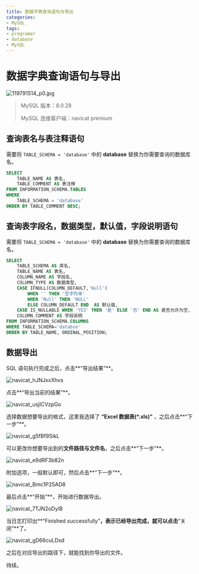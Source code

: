 ```yaml
---
title: 数据字典查询语句与导出
categories:
- MySQL
tags:
- programer
- database
- MySQL
---
```


# 数据字典查询语句与导出

![119791514_p0.jpg](https://byyw-oss1.oss-cn-hangzhou.aliyuncs.com/img/2024/06/21-1334aa18898f397e6a815b9c29b339c6-119791514_p0.jpg.webp)

> MySQL 版本：8.0.28
>
> MySQL 连接客户端：navicat premium

## 查询表名与表注释语句

需要将 `TABLE_SCHEMA = 'database'` 中的 **database** 替换为你需要查询的数据库名。

```sql
SELECT
	TABLE_NAME AS 表名,
	TABLE_COMMENT AS 表注释 
FROM INFORMATION_SCHEMA.TABLES
WHERE
	TABLE_SCHEMA = 'database' 
ORDER BY TABLE_COMMENT DESC;
```

## 查询表字段名，数据类型，默认值，字段说明语句

需要将 `TABLE_SCHEMA = 'database'` 中的 **database** 替换为你需要查询的数据库名。

```sql
SELECT
	TABLE_SCHEMA AS 库名,
	TABLE_NAME AS 表名,
	COLUMN_NAME AS 字段名,
	COLUMN_TYPE AS 数据类型,
	CASE IFNULL(COLUMN_DEFAULT,'Null') 
		WHEN '' THEN '空字符串' 
		WHEN 'Null' THEN 'NULL' 
		ELSE COLUMN_DEFAULT END  AS 默认值,
	CASE IS_NULLABLE WHEN 'YES' THEN '是' ELSE '否' END AS 是否允许为空,
	COLUMN_COMMENT AS 字段说明
FROM INFORMATION_SCHEMA.COLUMNS
WHERE TABLE_SCHEMA='databse' 
ORDER BY TABLE_NAME, ORDINAL_POSITION;
```

## 数据导出

SQL 语句执行完成之后，点击**“导出结果”**。

![navicat_hJNJxxXhvs](https://byyw-oss1.oss-cn-hangzhou.aliyuncs.com/img/2024/06/21-0dafa3a8eeb21dec0ded6e27d1a7df95-navicat_hJNJxxXhvs.webp)

点击**“导出当前的结果”**。

![navicat_usjICVzpGo](https://byyw-oss1.oss-cn-hangzhou.aliyuncs.com/img/2024/06/21-ebb49ac3ee2f5179235d613c03d07a14-navicat_usjICVzpGo.webp)

选择数据想要导出的格式，这里我选择了 **“Excel 数据表(*.xls)”** ，之后点击**“下一步”**。

![navicat_g5fBf9SikL](https://byyw-oss1.oss-cn-hangzhou.aliyuncs.com/img/2024/06/21-e784298908dcbae7ee700467561974d8-navicat_g5fBf9SikL.webp)

可以更改你想要导出到的**文件路径与文件名**，之后点击**“下一步”**。

![navicat_e9dRF3b82n](https://byyw-oss1.oss-cn-hangzhou.aliyuncs.com/img/2024/06/21-84864cf970d09bb1f9bfb52d570d3ca6-navicat_e9dRF3b82n.webp)

附加选项，一般默认即可，然后点击**“下一步”**。

![navicat_Bmc1P25AD8](https://byyw-oss1.oss-cn-hangzhou.aliyuncs.com/img/2024/06/21-241eedf3a9e4c8754936151f2a76b9a0-navicat_Bmc1P25AD8.webp)

最后点击**“开始”**，开始进行数据导出。

![navicat_7TJN2oDyiB](https://byyw-oss1.oss-cn-hangzhou.aliyuncs.com/img/2024/06/21-cef1b3fe7b87dcb35432a8303e6f07c0-navicat_7TJN2oDyiB.webp)

当日志打印出**“Finished successfully”**，表示已经导出完成，就可以点击**“关闭”**了。

![navicat_gD66cuLDxd](https://byyw-oss1.oss-cn-hangzhou.aliyuncs.com/img/2024/06/21-346e4205f87995c5f715f001c9e4d026-navicat_gD66cuLDxd.webp)

之后在对应导出的路径下，就能找到你导出的文件。

待续。